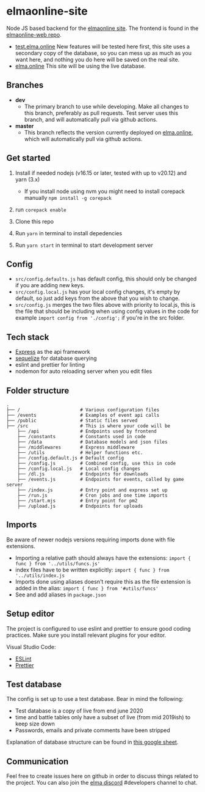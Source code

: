 # elmaonline-site

Node JS based backend for the [elmaonline site](https://elma.online). The frontend is found in the [elmaonline-web repo](https://github.com/elmadev/elmaonline-web).

- [test.elma.online](http://test.elma.online) New features will be tested here first, this site uses a secondary copy of the database, so you can mess up as much as you want here, and nothing you do here will be saved on the real site.
- [elma.online](http://elma.online) This site will be using the live database.

## Branches

- **dev**
  - The primary branch to use while developing. Make all changes to this branch, preferably as pull requests. Test server uses this branch, and will automatically pull via github actions.
- **master**
  - This branch reflects the version currently deployed on [elma.online](http://elma.online), which will automatically pull via github actions.

## Get started

1. Install if needed nodejs (v16.15 or later, tested with up to v20.12) and yarn (3.x)

   - If you install node using nvm you might need to install corepack manually
     `npm install -g corepack`

2. run `corepack enable`
3. Clone this repo
4. Run `yarn` in terminal to install depedencies
5. Run `yarn start` in terminal to start development server

## Config

- `src/config.defaults.js` has default config, this should only be changed if you are adding new keys.
- `src/config.local.js` has your local config changes, it's empty by default, so just add keys from the above that you wish to change.
- `src/config.js` merges the two files above with priority to local.js, this is the file that should be including when using config values in the code for example `import config from './config';` if you're in the src folder.

## Tech stack

- [Express](http://expressjs.com/) as the api framework
- [sequelize](http://docs.sequelizejs.com/manual/tutorial/querying.html) for database querying
- eslint and prettier for linting
- nodemon for auto reloading server when you edit files

## Folder structure

```
.
├── /                      # Various configuration files
├── /events                # Examples of event api calls
├── /public                # Static files served
├── /src                   # This is where your code will be
    ├── /api               # Endpoints used by frontend
    ├── /constants         # Constants used in code
    ├── /data              # Database models and json files
    ├── /middlewares       # Express middleware
    ├── /utils             # Helper functions etc.
    ├── /config.default.js # Default config
    ├── /config.js         # Combined config, use this in code
    ├── /config.local.js   # Local config changes
    ├── /dl.js             # Endpoints for downloads
    ├── /events.js         # Endpoints for events, called by game server
    ├── /index.js          # Entry point and express set up
    ├── /run.js            # Cron jobs and one time imports
    ├── /start.mjs         # Entry point for pm2
    ├── /upload.js         # Endpoints for uploads
```

## Imports

Be aware of newer nodejs versions requiring imports done with file extensions.
- Importing a relative path should always have the extensions: `import { func } from '../utils/funcs.js'`
- index files have to be written explicitly: `import { func } from '../utils/index.js`
- Imports done using aliases doesn't require this as the file extension is added in the alias: `import { func } from '#utils/funcs'`
- See and add aliases in `package.json`

## Setup editor

The project is configured to use eslint and prettier to ensure good coding practices. Make sure you install relevant plugins for your editor.

Visual Studio Code:

- [ESLint](https://marketplace.visualstudio.com/items?itemName=dbaeumer.vscode-eslint)
- [Prettier](https://marketplace.visualstudio.com/items?itemName=esbenp.prettier-vscode)

## Test database

The config is set up to use a test database. Bear in mind the following:

- Test database is a copy of live from end june 2020
- time and battle tables only have a subset of live (from mid 2019ish) to keep size down
- Passwords, emails and private comments have been stripped

Explanation of database structure can be found in [this google sheet](https://docs.google.com/spreadsheets/d/15fNKf2ihV4HvmVZwxg2D18ITvcbCE1nva5NTFlYJOgg/edit?usp=sharing).

## Communication

Feel free to create issues here on github in order to discuss things related to the project. You can also join the [elma discord](https://discord.gg/j5WMFC6) #developers channel to chat.
